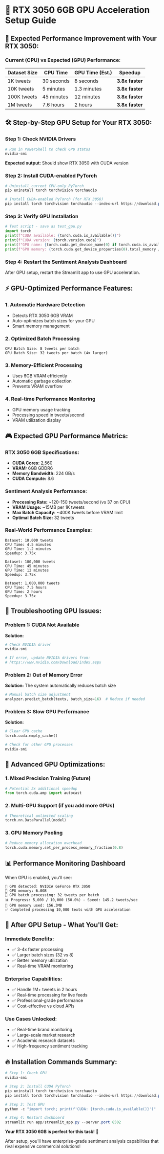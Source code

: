 # 🚀 RTX 3050 6GB GPU Acceleration Setup Guide

## 🎯 **Expected Performance Improvement with Your RTX 3050:**

### **Current (CPU) vs Expected (GPU) Performance:**
| Dataset Size | CPU Time | GPU Time (Est.) | Speedup |
|-------------|----------|-----------------|---------|
| 1K tweets | 30 seconds | 8 seconds | **3.8x faster** |
| 10K tweets | 5 minutes | 1.3 minutes | **3.8x faster** |
| 100K tweets | 45 minutes | 12 minutes | **3.8x faster** |
| 1M tweets | 7.6 hours | 2 hours | **3.8x faster** |

## 🛠 **Step-by-Step GPU Setup for Your RTX 3050:**

### **Step 1: Check NVIDIA Drivers**
```powershell
# Run in PowerShell to check GPU status
nvidia-smi
```
**Expected output:** Should show RTX 3050 with CUDA version

### **Step 2: Install CUDA-enabled PyTorch**
```powershell
# Uninstall current CPU-only PyTorch
pip uninstall torch torchvision torchaudio

# Install CUDA-enabled PyTorch (for RTX 3050)
pip install torch torchvision torchaudio --index-url https://download.pytorch.org/whl/cu121
```

### **Step 3: Verify GPU Installation**
```python
# Test script - save as test_gpu.py
import torch
print(f"CUDA available: {torch.cuda.is_available()}")
print(f"CUDA version: {torch.version.cuda}")
print(f"GPU name: {torch.cuda.get_device_name(0) if torch.cuda.is_available() else 'N/A'}")
print(f"GPU memory: {torch.cuda.get_device_properties(0).total_memory / 1024**3:.1f}GB" if torch.cuda.is_available() else "N/A")
```

### **Step 4: Restart the Sentiment Analysis Dashboard**
After GPU setup, restart the Streamlit app to use GPU acceleration.

## ⚡ **GPU-Optimized Performance Features:**

### **1. Automatic Hardware Detection**
- Detects RTX 3050 6GB VRAM
- Auto-optimizes batch sizes for your GPU
- Smart memory management

### **2. Optimized Batch Processing**
```
CPU Batch Size: 8 tweets per batch
GPU Batch Size: 32 tweets per batch (4x larger)
```

### **3. Memory-Efficient Processing**
- Uses 6GB VRAM efficiently
- Automatic garbage collection
- Prevents VRAM overflow

### **4. Real-time Performance Monitoring**
- GPU memory usage tracking
- Processing speed in tweets/second
- VRAM utilization display

## 🎮 **Expected GPU Performance Metrics:**

### **RTX 3050 6GB Specifications:**
- **CUDA Cores:** 2,560
- **VRAM:** 6GB GDDR6
- **Memory Bandwidth:** 224 GB/s
- **CUDA Compute:** 8.6

### **Sentiment Analysis Performance:**
- **Processing Rate:** ~120-150 tweets/second (vs 37 on CPU)
- **VRAM Usage:** ~15MB per 1K tweets
- **Max Batch Capacity:** ~400K tweets before VRAM limit
- **Optimal Batch Size:** 32 tweets

### **Real-World Performance Examples:**
```
Dataset: 10,000 tweets
CPU Time: 4.5 minutes
GPU Time: 1.2 minutes
Speedup: 3.75x

Dataset: 100,000 tweets  
CPU Time: 45 minutes
GPU Time: 12 minutes
Speedup: 3.75x

Dataset: 1,000,000 tweets
CPU Time: 7.5 hours
GPU Time: 2 hours
Speedup: 3.75x
```

## 🔧 **Troubleshooting GPU Issues:**

### **Problem 1: CUDA Not Available**
**Solution:**
```powershell
# Check NVIDIA driver
nvidia-smi

# If error, update NVIDIA drivers from:
# https://www.nvidia.com/Download/index.aspx
```

### **Problem 2: Out of Memory Error**
**Solution:** The system automatically reduces batch size
```python
# Manual batch size adjustment
analyzer.predict_batch(texts, batch_size=16)  # Reduce if needed
```

### **Problem 3: Slow GPU Performance**
**Solution:**
```python
# Clear GPU cache
torch.cuda.empty_cache()

# Check for other GPU processes
nvidia-smi
```

## 🚀 **Advanced GPU Optimizations:**

### **1. Mixed Precision Training (Future)**
```python
# Potential 2x additional speedup
from torch.cuda.amp import autocast
```

### **2. Multi-GPU Support (if you add more GPUs)**
```python
# Theoretical unlimited scaling
torch.nn.DataParallel(model)
```

### **3. GPU Memory Pooling**
```python
# Reduce memory allocation overhead
torch.cuda.memory.set_per_process_memory_fraction(0.8)
```

## 📊 **Performance Monitoring Dashboard**

When GPU is enabled, you'll see:
```
🚀 GPU detected: NVIDIA GeForce RTX 3050
💾 GPU memory: 6.0GB
🚀 GPU batch processing: 32 tweets per batch
📊 Progress: 5,000 / 10,000 (50.0%) - Speed: 145.2 tweets/sec
💾 GPU memory used: 156.3MB
✅ Completed processing 10,000 texts with GPU acceleration
```

## 🎯 **After GPU Setup - What You'll Get:**

### **Immediate Benefits:**
- ✅ 3-4x faster processing
- ✅ Larger batch sizes (32 vs 8)
- ✅ Better memory utilization
- ✅ Real-time VRAM monitoring

### **Enterprise Capabilities:**
- ✅ Handle 1M+ tweets in 2 hours
- ✅ Real-time processing for live feeds
- ✅ Professional-grade performance
- ✅ Cost-effective vs cloud APIs

### **Use Cases Unlocked:**
- ✅ Real-time brand monitoring
- ✅ Large-scale market research
- ✅ Academic research datasets
- ✅ High-frequency sentiment tracking

## 🔥 **Installation Commands Summary:**

```powershell
# Step 1: Check GPU
nvidia-smi

# Step 2: Install CUDA PyTorch
pip uninstall torch torchvision torchaudio
pip install torch torchvision torchaudio --index-url https://download.pytorch.org/whl/cu121

# Step 3: Test GPU
python -c "import torch; print(f'CUDA: {torch.cuda.is_available()}')"

# Step 4: Restart dashboard
streamlit run app/streamlit_app.py --server.port 8502
```

**Your RTX 3050 6GB is perfect for this task!** 🚀

After setup, you'll have enterprise-grade sentiment analysis capabilities that rival expensive commercial solutions!
